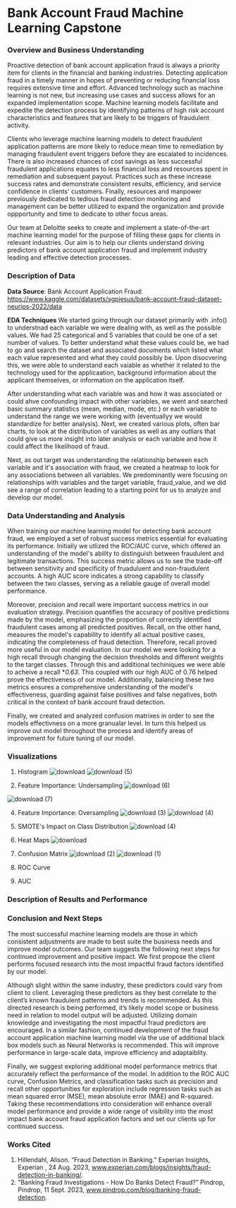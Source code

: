 # Bank Account Fraud Machine Learning Capstone 

### Overview and Business Understanding

Proactive detection of bank account application fraud is always a priority item for clients in the financial and banking industries. Detecting application fraud in a timely manner in hopes of preventing or reducing financial loss requires extensive time and effort. Advanced technology such as machine learning is not new, but increasing use cases and success allows for an expanded implementation scope. Machine learning models facilitate and expedite the detection process by identifying patterns of high risk account characteristics and features that are likely to be triggers of fraudulent activity. 

Clients who leverage machine learning models to detect fraudulent application patterns are more likely to reduce mean time to remediation by managing fraudulent event triggers before they are escalated to incidences. There is also increased chances of cost savings as less successful fraudulent applications equates to less financial loss and resources spent in remediation and subsequent payout. Practices such as these increase success rates and demonstrate consistent results, efficiency, and service confidence in clients' customers. Finally, resources and manpower previously dedicated to tedious fraud detection monitoring and management can be better utilized to expand the organization and provide oppportunity and time to dedicate to other focus areas. 

Our team at Deloitte seeks to create and implement a state-of-the-art machine learning model for the purpose of filling these gaps for clients in relevant industries. Our aim is to help our clients understand driving predictors of bank account application fraud and implement industry leading and effective detection processes. 

### Description of Data


**Data Source**: Bank Account Application Fraud: https://www.kaggle.com/datasets/sgpjesus/bank-account-fraud-dataset-neurips-2022/data

**EDA Techniques** 
We started going through our dataset primarily with .info() to understnad each variable we were dealing with, as well as the possible values. We had 25 categorical and 5 variables that could be one of a set number of values. To better understand what these values could be, we had to go and search the dataset and associated documents which listed what each value represented and what they could possibly be. Upon disocvering this, we were able to understand each vaiable as whether it related to the technology used for the applicaation, background information about the applicant themselves, or information on the application itself.

After understanding what each variable was and how it was associated or could ahve confounding impact with other variables, we went and searched basic summary statistics (mean, median, mode, etc.) or each variable to understand the range we were working with (eventuallyy we would standardize for better analysis). Next, we created various plots, often bar charts, to look at the distribution of variables as well as any outliars that could give us more insight into later analysis or each variable and how it could affect the likelihood of fraud. 

Next, as out target was understanding the relationship between each variable and it's association with fraud, we created a heatmap to look for any associations between all variables. We predominantly were focusing on relationships with variables and the target variable, fraud_value, and we did see a range of correlation leading to a starting point for us to analyze and develop our model.


### Data Understanding and Analysis


When training our machine learning model for detecting bank account fraud, we employed a set of robust success metrics essential for evaluating its performance. Initially we utlized the ROC/AUC curve, which offered an understanding of the model's ability to distinguish between fraudulent and legitimate transactions. This success metric allows us to see the trade-off between sensitivity and specificity of fruaduluent and non-fraudulent accounts. A high AUC score indicates a strong capability to classify between the two classes, serving as a reliable gauge of overall model performance.

Moreover, precision and recall were important success metrics in our evaluation strategy. Precision quantifies the accuracy of positive predictions made by the model, emphasizing the proportion of correctly identified fraudulent cases among all predicted positives. Recall, on the other hand, measures the model's capability to identify all actual positive cases, indicating the completeness of fraud detection. Therefore, recall proved more useful in our model evaluation. In our model we were looking for a high recall through changing the decision thresholds and different weights to the target classes. Through this and additional techiniques we were able to acheive a recall **0.63*. This coupled with our high AUC of 0.76 helped prove the effectiveness of our model. Additionally, balancing these two metrics ensures a comprehensive understanding of the model's effectiveness, guarding against false positives and false negatives, both critical in the context of bank account fraud detection. 

Finally, we created and analyzed confusion matrixes in order to see the models effectivness on a more granualar level. In turn this helped us improve out model throughout the process and identify areas of improvement for future tuning of our model. 


### Visualizations

1. Histogram
![download](https://github.com/hacampbell1/capstoneproject/assets/140438534/597606a7-becd-4c3f-a2a3-a6f84eeedde7)
![download (5)](https://github.com/hacampbell1/capstoneproject/assets/140438534/d2a76b79-5c79-4252-922d-a657d248343c)


3. Feature Importance: Undersampling
![download (6)](https://github.com/hacampbell1/capstoneproject/assets/140438534/7aff70a6-b7b4-42c7-b460-9bb7fa10fab7)

![download (7)](https://github.com/hacampbell1/capstoneproject/assets/140438534/9717b0eb-20ac-42c0-8484-0e1004328c3f)

4. Feature Importance: Oversampling
![download (3)](https://github.com/hacampbell1/capstoneproject/assets/140438534/f808f4fd-b839-447e-a2bd-e08d594918b0)
![download (4)](https://github.com/hacampbell1/capstoneproject/assets/140438534/f169df55-91a6-48dc-9b4f-5e9c4e9291e9)

5. SMOTE's Impact on Class Distribution
 ![download (4)](https://github.com/hacampbell1/capstoneproject/assets/140438534/a53e3f8f-cdeb-41d5-a964-6b4cf18864cf)
   
7. Heat Maps
![download](https://github.com/hacampbell1/capstoneproject/assets/140438534/cc25b0b9-c65a-48ea-b0c5-f2574074c986)


8. Confusion Matrix
![download (2)](https://github.com/hacampbell1/capstoneproject/assets/140438534/c3475555-1dba-45a5-93c9-386d18417ae5)
![download (1)](https://github.com/hacampbell1/capstoneproject/assets/140438534/925b3855-a6c4-47b2-8f92-ffcf8a0de6d1)

9. ROC Curve


10. AUC


### Description of Results and Performance 


### Conclusion and Next Steps 

The most successful machine learning models are those in which consistent adjustments are made to best suite the business needs and improve model outcomes. Our team suggests the following next steps for continued improvement and positive impact. We first propose the client performs focused research into the most impactful fraud factors identified by our model. 

Although slight within the same industry, these predictors could vary from client to client. Leveraging these predictors as they best correlate to the client’s known fraudulent patterns and trends is recommended. As this directed research is being performed, it’s likely model scope or business need in relation to model output will be adjusted. Utilizing domain knowledge and investigating the most impactful fraud predictors are encouraged. In a similar fashion, continued development of the fraud account application machine learning model via the use of additional black box models such as Neural Networks is recommended. This will improve performance in large-scale data, improve efficiency and adaptaiblity. 

Finally, we suggest exploring additional model performance metrics that accurately reflect the performance of the model. In addition to the ROC AUC curve, Confusion Metrics, and classification tasks such as precision and recall other opportunities for exploration include regression tasks such as mean squared error (MSE), mean absolute error (MAE) and R-squared. Taking these recommendations into consideration will enhance overall model performance and provide a wide range of visibility into the most impact bank account fraud application factors and set our clients up for continued success.  




### Works Cited 

1. Hillendahl, Alison. “Fraud Detection in Banking.” Experian Insights, Experian , 24 Aug. 2023, www.experian.com/blogs/insights/fraud-detection-in-banking/. 
2. “Banking Fraud Investigations - How Do Banks Detect Fraud?” Pindrop, Pindrop, 11 Sept. 2023, www.pindrop.com/blog/banking-fraud-detection. 
















